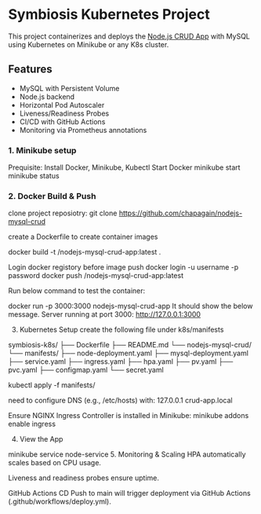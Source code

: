 # Symbiosis Kubernetes Project

This project containerizes and deploys the [Node.js CRUD App](https://github.com/chapagain/nodejs-mysql-crud) with MySQL using Kubernetes on Minikube or any K8s cluster.

## Features
- MySQL with Persistent Volume
- Node.js backend
- Horizontal Pod Autoscaler
- Liveness/Readiness Probes
- CI/CD with GitHub Actions
- Monitoring via Prometheus annotations

### 1. Minikube setup
Prequisite:
Install Docker, Minikube, Kubectl
Start Docker
minikube start
minikube status

### 2. Docker Build & Push
clone project reposiotry: git clone https://github.com/chapagain/nodejs-mysql-crud

create a Dockerfile to create container images

docker build -t <your-dockerhub>/nodejs-mysql-crud-app:latest .

Login docker registory before image push
docker login -u username -p password
docker push <your-dockerhub>/nodejs-mysql-crud-app:latest

Run below command to test the container:

docker run -p 3000:3000 nodejs-mysql-crud-app
It should show the below message.
Server running at port 3000: http://127.0.0.1:3000

3. Kubernetes Setup
create the following file under k8s/manifests

symbiosis-k8s/
├── Dockerfile
├── README.md
└── nodejs-mysql-crud/
└── manifests/
├── node-deployment.yaml
├── mysql-deployment.yaml
├── service.yaml
├── ingress.yaml
├── hpa.yaml
├── pv.yaml
├── pvc.yaml
├── configmap.yaml
└── secret.yaml



kubectl apply -f manifests/

need to configure DNS (e.g., /etc/hosts) with:
127.0.0.1 crud-app.local

Ensure NGINX Ingress Controller is installed in Minikube:
minikube addons enable ingress

4. View the App

minikube service node-service
5. Monitoring & Scaling
HPA automatically scales based on CPU usage.

Liveness and readiness probes ensure uptime.

GitHub Actions CD
Push to main will trigger deployment via GitHub Actions (.github/workflows/deploy.yml).
